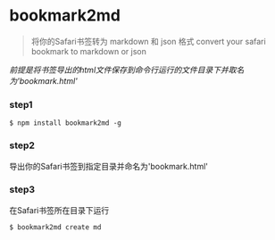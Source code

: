 # bookmark2md

> 将你的Safari书签转为 markdown 和 json 格式
> convert your safari bookmark to markdown or json 

*前提是将书签导出的html文件保存到命令行运行的文件目录下并取名为'bookmark.html'*


### step1
```shell
$ npm install bookmark2md -g
```

### step2
导出你的Safari书签到指定目录并命名为'bookmark.html'

### step3
在Safari书签所在目录下运行

```shell
$ bookmark2md create md
```


